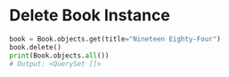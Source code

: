 # Delete Book Instance

```python
book = Book.objects.get(title="Nineteen Eighty-Four")
book.delete()
print(Book.objects.all())
# Output: <QuerySet []>
```

